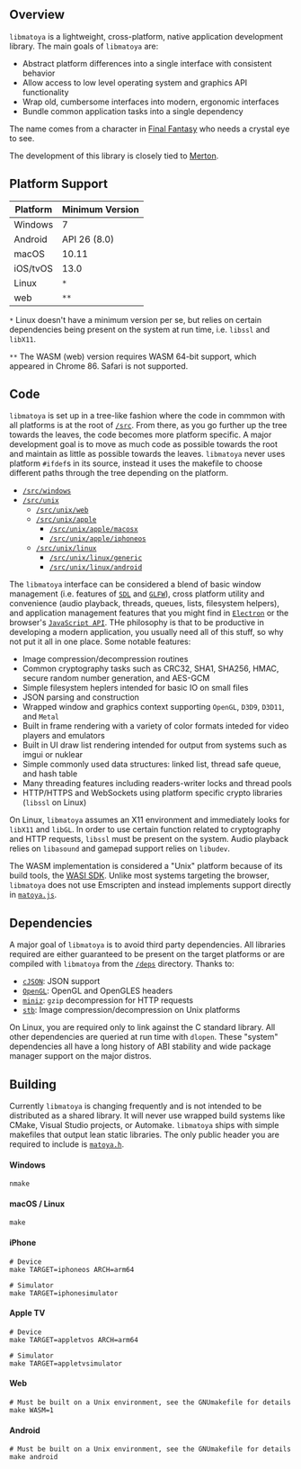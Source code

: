 ## Overview

`libmatoya` is a lightweight, cross-platform, native application development library. The main goals of `libmatoya` are:
- Abstract platform differences into a single interface with consistent behavior
- Allow access to low level operating system and graphics API functionality
- Wrap old, cumbersome interfaces into modern, ergonomic interfaces
- Bundle common application tasks into a single dependency

The name comes from a character in [Final Fantasy](https://en.wikipedia.org/wiki/Final_Fantasy_(video_game)) who needs a crystal eye to see.

The development of this library is closely tied to [Merton](https://github.com/matoya/merton).

## Platform Support

| Platform | Minimum Version |
| -------- | --------------- |
| Windows  | 7               |
| Android  | API 26 (8.0)    |
| macOS    | 10.11           |
| iOS/tvOS | 13.0            |
| Linux    | `*`             |
| web      | `**`            |

`*` Linux doesn't have a minimum version per se, but relies on certain dependencies being present on the system at run time, i.e. `libssl` and `libX11`.

`**` The WASM (web) version requires WASM 64-bit support, which appeared in Chrome 86. Safari is not supported.

## Code

`libmatoya` is set up in a tree-like fashion where the code in commmon with all platforms is at the root of [`/src`](/src). From there, as you go further up the tree towards the leaves, the code becomes more platform specific. A major development goal is to move as much code as possible towards the root and maintain as little as possible towards the leaves. `libmatoya` never uses platform `#ifdef`s in its source, instead it uses the makefile to choose different paths through the tree depending on the platform.

- [`/src/windows`](/src/windows)
- [`/src/unix`](/src/unix)
    - [`/src/unix/web`](/src/unix/web)
    - [`/src/unix/apple`](/src/unix/apple)
        - [`/src/unix/apple/macosx`](/src/unix/apple/macosx)
        - [`/src/unix/apple/iphoneos`](/src/unix/apple/macosx)
    - [`/src/unix/linux`](/src/unix/linux)
        - [`/src/unix/linux/generic`](/src/unix/linux/generic)
        - [`/src/unix/linux/android`](/src/unix/linux/android)

The `libmatoya` interface can be considered a blend of basic window management (i.e. features of [`SDL`](https://github.com/libsdl-org/SDL) and [`GLFW`](https://github.com/glfw/glfw)), cross platform utility and convenience (audio playback, threads, queues, lists, filesystem helpers), and application management features that you might find in [`Electron`](https://github.com/electron/electron) or the browser's [`JavaScript API`](https://developer.mozilla.org/en-US/docs/Web/JavaScript). THe philosophy is that to be productive in developing a modern application, you usually need all of this stuff, so why not put it all in one place. Some notable features:

- Image compression/decompression routines
- Common cryptography tasks such as CRC32, SHA1, SHA256, HMAC, secure random number generation, and AES-GCM
- Simple filesystem heplers intended for basic IO on small files
- JSON parsing and construction
- Wrapped window and graphics context supporting `OpenGL`, `D3D9`, `D3D11`, and `Metal`
- Built in frame rendering with a variety of color formats inteded for video players and emulators
- Built in UI draw list rendering intended for output from systems such as imgui or nuklear
- Simple commonly used data structures: linked list, thread safe queue, and hash table
- Many threading features including readers-writer locks and thread pools
- HTTP/HTTPS and WebSockets using platform specific crypto libraries (`libssl` on Linux)

On Linux, `libmatoya` assumes an X11 environment and immediately looks for `libX11` and `libGL`. In order to use certain function related to cryptography and HTTP requests, `libssl` must be present on the system. Audio playback relies on `libasound` and gamepad support relies on `libudev`.

The WASM implementation is considered a "Unix" platform because of its build tools, the [WASI SDK](https://github.com/WebAssembly/wasi-sdk). Unlike most systems targeting the browser, `libmatoya` does not use Emscripten and instead implements support directly in [`matoya.js`](/src/unix/web/matoya.js).

## Dependencies

A major goal of `libmatoya` is to avoid third party dependencies. All libraries required are either guaranteed to be present on the target platforms or are compiled with `libmatoya` from the [`/deps`](/deps) directory. Thanks to:

- [`cJSON`](https://github.com/DaveGamble/cJSON): JSON support
- [`OpenGL`](https://github.com/KhronosGroup/OpenGL-Registry): OpenGL and OpenGLES headers
- [`miniz`](https://github.com/richgel999/miniz): `gzip` decompression for HTTP requests
- [`stb`](https://github.com/nothings/stb): Image compression/decompression on Unix platforms

On Linux, you are required only to link against the C standard library. All other dependencies are queried at run time with `dlopen`. These "system" dependencies all have a long history of ABI stability and wide package manager support on the major distros.

## Building

Currently `libmatoya` is changing frequently and is not intended to be distributed as a shared library. It will never use wrapped build systems like CMake, Visual Studio projects, or Automake. `libmatoya` ships with simple makefiles that output lean static libraries. The only public header you are required to include is [`matoya.h`](/src/matoya.h).

#### Windows
```shell
nmake
```
#### macOS / Linux
```shell
make
```
#### iPhone
```shell
# Device
make TARGET=iphoneos ARCH=arm64

# Simulator
make TARGET=iphonesimulator
```
#### Apple TV
```shell
# Device
make TARGET=appletvos ARCH=arm64

# Simulator
make TARGET=appletvsimulator
```
#### Web
```shell
# Must be built on a Unix environment, see the GNUmakefile for details
make WASM=1
```
#### Android
```shell
# Must be built on a Unix environment, see the GNUmakefile for details
make android
```
